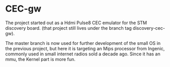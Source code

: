 # CEC-gw

The project started out as a Hdmi Pulse8 CEC emulator for the STM discovery board. 
(that project still lives under the branch tag discovery-cec-gw).

The master branch is now used for further development of the small OS in the previous project, but here it is 
targeting an Mips processor from Ingenic, commonly used in small internet radios sold a decade ago.
Since it has an mmu, the Kernel part is more fun.
